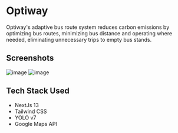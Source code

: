 # Optiway
Optiway's adaptive bus route system reduces carbon emissions by optimizing bus routes, minimizing bus distance and operating where needed, eliminating unnecessary trips to empty bus stands.

## Screenshots

![image](https://github.com/HarjjotSinghh/Optiway/assets/114088280/14687308-56d8-4741-bf57-d449a277d9a0)
![image](https://github.com/HarjjotSinghh/Optiway/assets/114088280/13096a4e-e3f4-446c-8535-bcb9e274e677)


## Tech Stack Used
- NextJs 13
- Tailwind CSS
- YOLO v7
- Google Maps API
